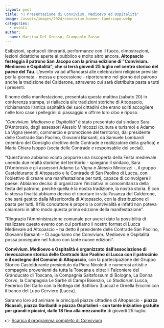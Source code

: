 ```yaml
---
layout: post
title: "🎪 Presentazione di Convivium, Medioevo ed Ospitalità"
image: /assets/images/2024/convivium-banner-landscape.webp
categories: 
  - eventi
author:
  name: Martina Del Grosso, Giampaolo Russo
---
```


Esibizioni, spettacoli itineranti, performance con il fuoco, dimostrazioni, lezioni didattiche aperte al pubblico e molto altro ancora. **Altopascio festeggia il patrono San Jacopo con la prima edizione di "Convivium. Medioevo e Ospitalità", che si terrà giovedì 25 luglio nel centro storico del paese del Tau**. L’evento va ad affiancarsi alle celebrazioni religiose previste per la giornata - messa e processione - riporteranno nel giorno del patrono anche la tradizione del Calderone, attraverso cui sarà distribuita pasta a tutti i presenti.

<!-- more -->

Il nome della manifestazione, presentata questa mattina (sabato 20) in conferenza stampa, si riallaccia alle tradizioni storiche di Altopascio, richiamando l’antica ospitalità dei suoi cittadini che erano soliti accogliere nelle loro case i pellegrini di passaggio e offrire loro cibo e riposo.

*"Convivium. Medioevo e Ospitalità"* è stato presentato dal sindaco Sara D’Ambrosio, dagli  assessori Alessio Minicozzi (cultura e turismo) e Adamo La Vigna (eventi, commercio e promozione del territorio), dal presidente delle Contrade San Paolino, Giovanni Barsanti, da Samuele Lombardi (membro del Consiglio direttivo delle Contrade e realizzatore della grafica) e Maria Chiara Isoppo (socia delle Contrade e responsabile dei social).

“Quest’anno abbiamo voluto proporre una riscoperta della Festa medievale unendo due realtà storiche del territorio - spiegano il sindaco, Sara D’Ambrosio e gli assessori Adamo La Vigna e Alessio Minicozzi -, il gruppo Casteldurante di Altopascio e le Contrade di San Paolino di Lucca, con l’obiettivo di creare una manifestazione per tutti, capace di coinvolgere il paese. Abbiamo deciso di organizzare l’iniziativa in concomitanza della festa del patrono, perché quella è la nostra tradizione, la nostra storia. E con la stessa finalità abbiamo deciso di riportare in vita l’usanza del Calderone, che sarà gestito dalla Misericordia di Altopascio, con la distribuzione di pasta per tutti. Il filo conduttore è proprio la convivialità e infatti non poteva chiamarsi in altro modo questa prima edizione della manifestazione”.

“Ringrazio l’Amministrazione comunale per averci dato la possibilità di realizzare questo evento con cui portiamo il nostro format di Lucca Medievale ad Altopascio – ha detto il presidente delle Contrade San Paolino, Giovanni Barsanti – Ci auguriamo che Convivium. Medioevo e Ospitalità possa proseguire nel futuro con tante nuove edizioni”.

**Convivium. Medioevo e Ospitalità è organizzato dall’associazione di rievocazione storica delle Contrade San Paolino di Lucca con il patrocinio e il sostegno del Comune di Altopascio**, con la partecipazione del Gruppo Storico Casteldurante presieduto da Piera Nicoletti e numerosi artisti e compagnie provenienti da tutta la Toscana e oltre: il Falconiere del Granducato di Toscana, la Compagnia Saltafossum di Bologna, La Donna Corvo, la Compagnia Le Sartiè di Campi Bisenzio, Lo Studiorum Lucca, Federico Del Carlo con la Bottega del Battiloro (Lucca) e Ornella Ercolini con il banco del Lupo Cerviero (Lucca).

Saranno loro ad animare le principali piazze cittadine di Altopascio - **piazza Ricasoli, piazza Garibaldi e piazza Ospitalieri - con tante iniziative gratuite per grandi e piccini, dalle 18 fino alla mezzanotte** di giovedì 25 luglio.

👉 [Scarica il programma completo di Convivium](/assets/files/2024/flyer-convivium.pdf)
